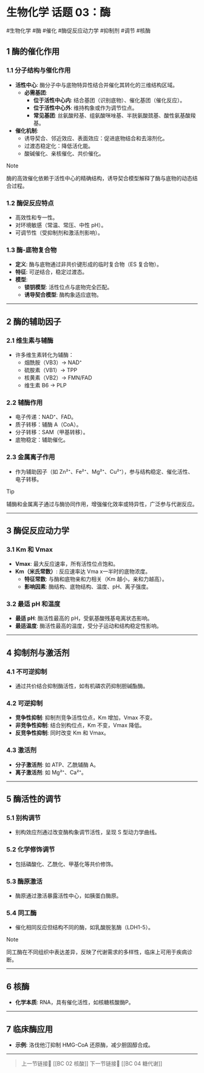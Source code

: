 #  生物化学 话题 03：酶
#生物化学 #酶 #催化 #酶促反应动力学 #抑制剂 #调节 #核酶 

## 1 酶的催化作用

### 1.1 分子结构与催化作用

- **活性中心**: 酶分子中与底物特异性结合并催化其转化的三维结构区域。
    - **必需基团**:
        - **位于活性中心内**: 结合基团（识别底物）、催化基团（催化反应）。
        - **位于活性中心外**: 维持构象或作为调节位点。
        - **常见基团**: 丝氨酸羟基、组氨酸咪唑基、半胱氨酸巯基、酸性氨基酸羧基。
- **催化机制**:
    - 诱导契合、邻近效应、表面效应：促进底物结合和去溶剂化。
    - 过渡态稳定化：降低活化能。
    - 酸碱催化、亲核催化、共价催化。

> [!NOTE]  
> 酶的高效催化依赖于活性中心的精确结构，诱导契合模型解释了酶与底物的动态结合过程。

### 1.2 酶促反应特点

- 高效性和专一性。
- 对环境敏感（常温、常压、中性 pH）。
- 可调节性（受抑制剂和激活剂影响）。

### 1.3 酶-底物复合物

- **定义**: 酶与底物通过非共价键形成的临时复合物（ES 复合物）。
- **特征**: 可逆结合，稳定过渡态。
- **模型**:
    - **锁钥模型**: 活性位点与底物完全匹配。
    - **诱导契合模型**: 酶构象适应底物。

---

## 2 酶的辅助因子

### 2.1 维生素与辅酶

- 许多维生素转化为辅酶：
    - 烟酰胺（VB3）→ NAD⁺
    - 硫胺素（VB1）→ TPP
    - 核黄素（VB2）→ FMN/FAD
    - 维生素 B6 → PLP

### 2.2 辅酶作用

- 电子传递：NAD⁺、FAD。
- 质子转移：辅酶 A（CoA）。
- 分子转移：SAM（甲基转移）。
- 底物稳定：辅助催化。

### 2.3 金属离子作用

- 作为辅助因子（如 Zn²⁺、Fe²⁺、Mg²⁺、Cu²⁺），参与结构稳定、催化活性、电子转移。

> [!TIP]  
> 辅酶和金属离子通过与酶协同作用，增强催化效率或特异性，广泛参与代谢反应。

---

## 3 酶促反应动力学

### 3.1 Km 和 Vmax

- **Vmax**: 最大反应速率，所有活性位点饱和。
- **Km（米氏常数）**: 反应速率达 Vma x一半时的底物浓度。
    - **特征常数**: 与酶和底物亲和力相关（Km 越小，亲和力越高）。
    - **影响因素**: 酶结构、底物结构、温度、pH、离子强度。

### 3.2 最适 pH 和温度

- **最适 pH**: 酶活性最高的 pH，受氨基酸残基电离状态影响。
- **最适温度**: 酶活性最高的温度，受分子运动和结构稳定性影响。

---

## 4 抑制剂与激活剂

### 4.1 不可逆抑制

- 通过共价结合抑制酶活性，如有机磷农药抑制胆碱酯酶。

### 4.2 可逆抑制

- **竞争性抑制**: 抑制剂竞争活性位点，Km 增加，Vmax 不变。
- **非竞争性抑制**: 结合别构位点，Km 不变，Vmax 降低。
- **反竞争性抑制**: 同时改变 Km 和 Vmax。

### 4.3 激活剂

- **分子激活剂**: 如 ATP、乙酰辅酶 A。
- **离子激活剂**: 如 Mg²⁺、Ca²⁺。

---

## 5 酶活性的调节

### 5.1 别构调节

- 别构效应剂通过改变酶构象调节活性，呈现 S 型动力学曲线。

### 5.2 化学修饰调节

- 包括磷酸化、乙酰化、甲基化等共价修饰。

### 5.3 酶原激活

- 酶原通过激活暴露活性中心，如胰蛋白酶原。

### 5.4 同工酶

- 催化相同反应但结构不同的酶，如乳酸脱氢酶（LDH1-5）。

> [!NOTE]  
> 同工酶在不同组织中表达差异，反映了代谢需求的多样性，临床上可用于疾病诊断。

---

## 6 核酶

- **化学本质**: RNA，具有催化活性，如核糖核酸酶P。

---

## 7 临床酶应用

- **示例**: 洛伐他汀抑制 HMG-CoA 还原酶，减少胆固醇合成。

---

> 上一节链接🔗 [[BC 02 核酸]]
> 下一节链接🔗 [[BC 04 糖代谢]]
